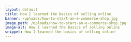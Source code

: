 ```yaml
---
layout: default
title: How I learned the basics of selling online
banner: /uploads/how-to-start-an-e-commerce-shop.jpg
image_path: /uploads/how-to-start-an-e-commerce-shop.jpg
image-alt: How I learned the basics of selling online
snippet: How I learned the basics of selling online
---
```



